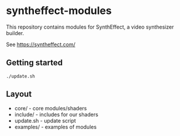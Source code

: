 # syntheffect-modules

This repository contains modules for SynthEffect, a video synthesizer builder.

See https://syntheffect.com/

## Getting started

```
./update.sh
```

## Layout

* core/ - core modules/shaders
* include/ - includes for our shaders
* update.sh - update script
* examples/ - examples of modules
